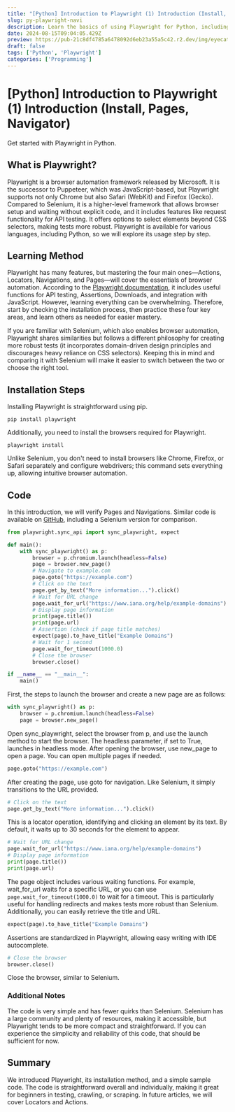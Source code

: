 ```yaml
---
title: "[Python] Introduction to Playwright (1) Introduction (Install, Pages, Navigator)"
slug: py-playwright-navi
description: Learn the basics of using Playwright for Python, including installation and usage. Compare it with Selenium, focusing on opening pages and navigating.
date: 2024-08-15T09:04:05.429Z
preview: https://pub-21c8df4785a6478092d6eb23a55a5c42.r2.dev/img/eyecatch/playwright_eycatch.webp
draft: false
tags: ['Python', 'Playwright']
categories: ['Programming']
---
```


# [Python] Introduction to Playwright (1) Introduction (Install, Pages, Navigator)

Get started with Playwright in Python.

## What is Playwright?

Playwright is a browser automation framework released by Microsoft. It is the successor to Puppeteer, which was JavaScript-based, but Playwright supports not only Chrome but also Safari (WebKit) and Firefox (Gecko). Compared to Selenium, it is a higher-level framework that allows browser setup and waiting without explicit code, and it includes features like request functionality for API testing. It offers options to select elements beyond CSS selectors, making tests more robust. Playwright is available for various languages, including Python, so we will explore its usage step by step.

## Learning Method

Playwright has many features, but mastering the four main ones—Actions, Locators, Navigations, and Pages—will cover the essentials of browser automation. According to the [Playwright documentation](https://playwright.dev/python/docs/intro), it includes useful functions for API testing, Assertions, Downloads, and integration with JavaScript. However, learning everything can be overwhelming. Therefore, start by checking the installation process, then practice these four key areas, and learn others as needed for easier mastery.

If you are familiar with Selenium, which also enables browser automation, Playwright shares similarities but follows a different philosophy for creating more robust tests (it incorporates domain-driven design principles and discourages heavy reliance on CSS selectors). Keeping this in mind and comparing it with Selenium will make it easier to switch between the two or choose the right tool.

## Installation Steps

Installing Playwright is straightforward using pip.

```shell
pip install playwright
```

Additionally, you need to install the browsers required for Playwright.

```shell
playwright install
```

Unlike Selenium, you don't need to install browsers like Chrome, Firefox, or Safari separately and configure webdrivers; this command sets everything up, allowing intuitive browser automation.

## Code

In this introduction, we will verify Pages and Navigations. Similar code is available on [GitHub](https://github.com/rmc8/Practice-Playwright-with-Python/tree/main/src/001_navigation), including a Selenium version for comparison.

```python
from playwright.sync_api import sync_playwright, expect

def main():
    with sync_playwright() as p:
        browser = p.chromium.launch(headless=False)
        page = browser.new_page()
        # Navigate to example.com
        page.goto("https://example.com")
        # Click on the text
        page.get_by_text("More information...").click()
        # Wait for URL change
        page.wait_for_url("https://www.iana.org/help/example-domains")
        # Display page information
        print(page.title())
        print(page.url)
        # Assertion (check if page title matches)
        expect(page).to_have_title("Example Domains")
        # Wait for 1 second
        page.wait_for_timeout(1000.0)
        # Close the browser
        browser.close()

if __name__ == "__main__":
    main()
```

First, the steps to launch the browser and create a new page are as follows:

```python
with sync_playwright() as p:
    browser = p.chromium.launch(headless=False)
    page = browser.new_page()
```

Open sync_playwright, select the browser from p, and use the launch method to start the browser. The headless parameter, if set to True, launches in headless mode. After opening the browser, use new_page to open a page. You can open multiple pages if needed.

```python
page.goto("https://example.com")
```

After creating the page, use goto for navigation. Like Selenium, it simply transitions to the URL provided.

```python
# Click on the text
page.get_by_text("More information...").click()
```

This is a locator operation, identifying and clicking an element by its text. By default, it waits up to 30 seconds for the element to appear.

```python
# Wait for URL change
page.wait_for_url("https://www.iana.org/help/example-domains")
# Display page information
print(page.title())
print(page.url)
```

The page object includes various waiting functions. For example, wait_for_url waits for a specific URL, or you can use `page.wait_for_timeout(1000.0)` to wait for a timeout. This is particularly useful for handling redirects and makes tests more robust than Selenium. Additionally, you can easily retrieve the title and URL.

```python
expect(page).to_have_title("Example Domains")
```

Assertions are standardized in Playwright, allowing easy writing with IDE autocomplete.

```python
# Close the browser
browser.close()
```

Close the browser, similar to Selenium.

### Additional Notes

The code is very simple and has fewer quirks than Selenium. Selenium has a large community and plenty of resources, making it accessible, but Playwright tends to be more compact and straightforward. If you can experience the simplicity and reliability of this code, that should be sufficient for now.

## Summary

We introduced Playwright, its installation method, and a simple sample code. The code is straightforward overall and individually, making it great for beginners in testing, crawling, or scraping. In future articles, we will cover Locators and Actions.